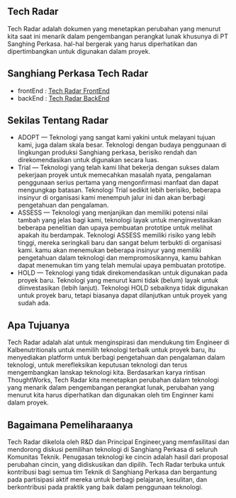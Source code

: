 ## Tech Radar

Tech Radar adalah dokumen yang menetapkan perubahan yang menurut kita saat ini menarik dalam pengembangan 
perangkat lunak khusunya di PT Sanghing Perkasa.
hal-hal bergerak yang harus diperhatikan dan dipertimbangkan untuk digunakan dalam proyek.

## Sanghiang Perkasa Tech Radar
- frontEnd : [Tech Radar FrontEnd](https://radar.thoughtworks.com/?sheetId=https://raw.githubusercontent.com/danamulyana/TechRadarSHP/main/frontend.csv)
- backEnd : [Tech Radar BackEnd](https://radar.thoughtworks.com/?sheetId=https://raw.githubusercontent.com/danamulyana/TechRadarSHP/main/backend.csv)

## Sekilas Tentang Radar

- ADOPT — Teknologi yang sangat kami yakini untuk melayani tujuan kami, juga dalam skala besar. Teknologi dengan budaya penggunaan di lingkungan produksi Sanghiang perkasa, berisiko rendah dan direkomendasikan untuk digunakan secara luas.
- Trial — Teknologi yang telah kami lihat bekerja dengan sukses dalam pekerjaan proyek untuk memecahkan masalah nyata, pengalaman penggunaan serius pertama yang mengonfirmasi manfaat dan dapat mengungkap batasan. Teknologi Trial sedikit lebih berisiko, beberapa insinyur di organisasi kami menempuh jalur ini dan akan berbagi pengetahuan dan pengalaman.
- ASSESS — Teknologi yang menjanjikan dan memiliki potensi nilai tambah yang jelas bagi kami, teknologi layak untuk menginvestasikan beberapa penelitian dan upaya pembuatan prototipe untuk melihat apakah itu berdampak. Teknologi ASSESS memiliki risiko yang lebih tinggi, mereka seringkali baru dan sangat belum terbukti di organisasi kami. kamu akan menemukan beberapa insinyur yang memiliki pengetahuan dalam teknologi dan mempromosikannya, kamu bahkan dapat menemukan tim yang telah memulai upaya pembuatan prototipe.
- HOLD — Teknologi yang tidak direkomendasikan untuk digunakan pada proyek baru. Teknologi yang menurut kami tidak (belum) layak untuk diinvestasikan (lebih lanjut). Teknologi HOLD sebaiknya tidak digunakan untuk proyek baru, tetapi biasanya dapat dilanjutkan untuk proyek yang sudah ada.

## Apa Tujuanya

Tech Radar adalah alat untuk menginspirasi dan mendukung tim Engineer di Kalbenutritionals untuk memilih teknologi terbaik untuk proyek baru, itu menyediakan platform untuk berbagi pengetahuan dan pengalaman dalam teknologi, untuk merefleksikan keputusan teknologi dan terus mengembangkan lanskap teknologi kita. Berdasarkan karya rintisan ThoughtWorks, Tech Radar kita menetapkan perubahan dalam teknologi yang menarik dalam pengembangan perangkat lunak, perubahan yang menurut kita harus diperhatikan dan digunakan oleh tim Enginner kami dalam proyek.

## Bagaimana Pemeliharaanya

Tech Radar dikelola oleh R&D dan Principal Engineer,yang memfasilitasi dan mendorong diskusi pemilihan teknologi di Sanghiang Perkasa di seluruh Komunitas Teknik. Penugasan teknologi ke cincin adalah hasil dari proposal perubahan cincin, yang didiskusikan dan dipilih. Tech Radar terbuka untuk kontribusi bagi semua tim Teknik di Sanghiang Perkasa dan bergantung pada partisipasi aktif mereka untuk berbagi pelajaran, kesulitan, dan berkontribusi pada praktik yang baik dalam penggunaan teknologi.

